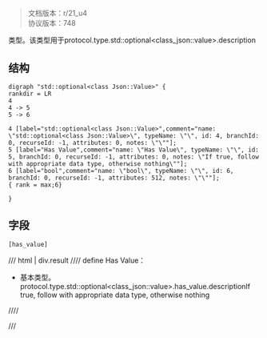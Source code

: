 # <!-- md:samp std::optional&lt;class Json::Value&gt; -->

> 文档版本：r/21_u4<br/>协议版本：748

<!-- md:samp std::optional&lt;class Json::Value&gt; -->类型。该类型用于protocol.type.std::optional&lt;class_json::value&gt;.description

## 结构

```viz
digraph "std::optional<class Json::Value>" {
rankdir = LR
4
4 -> 5
5 -> 6

4 [label="std::optional<class Json::Value>",comment="name: \"std::optional<class Json::Value>\", typeName: \"\", id: 4, branchId: 0, recurseId: -1, attributes: 0, notes: \"\""];
5 [label="Has Value",comment="name: \"Has Value\", typeName: \"\", id: 5, branchId: 0, recurseId: -1, attributes: 0, notes: \"If true, follow with appropriate data type, otherwise nothing\""];
6 [label="bool",comment="name: \"bool\", typeName: \"\", id: 6, branchId: 0, recurseId: -1, attributes: 512, notes: \"\""];
{ rank = max;6}

}

```

## 字段

```title='std::optional&lt;class Json::Value&gt;'
[has_value]
```

/// html | div.result
//// define
Has Value：<!-- md:samp bool -->

- 基本类型。protocol.type.std::optional&lt;class_json::value&gt;.has_value.descriptionIf true, follow with appropriate data type, otherwise nothing


////

///


